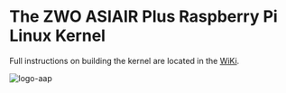 # The ZWO ASIAIR Plus Raspberry Pi Linux Kernel

Full instructions on building the kernel are located in the [WiKi](https://github.com/open-astro/linux/wiki).

![logo-aap](https://github.com/open-astro/linux/assets/1558465/2f078231-ff8d-48ae-96e3-ba9e2c3844b1)
